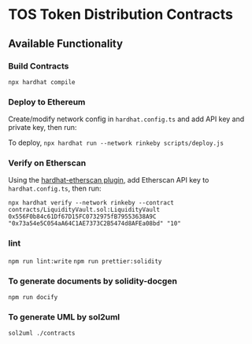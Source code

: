 # TOS Token Distribution Contracts


## Available Functionality

### Build Contracts

`npx hardhat compile`

### Deploy to Ethereum

Create/modify network config in `hardhat.config.ts` and add API key and private key, then run:

To deploy,
`npx hardhat run --network rinkeby scripts/deploy.js`

### Verify on Etherscan

Using the [hardhat-etherscan plugin](https://hardhat.org/plugins/nomiclabs-hardhat-etherscan.html), add Etherscan API key to `hardhat.config.ts`, then run:

`npx hardhat verify --network rinkeby --contract contracts/LiquidityVault.sol:LiquidityVault 0x556F0b84c61Df67D15FC0732975fB79553638A9C "0x73a54e5C054aA64C1AE7373C2B5474d8AFEa08bd" "10"`


### lint
`npm run lint:write`
`npm run prettier:solidity`

### To generate documents by solidity-docgen
`npm run docify`


### To generate UML by sol2uml
`sol2uml ./contracts`

